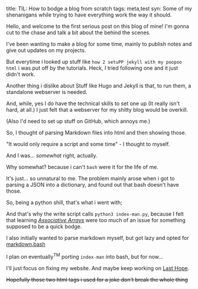 title: TIL: How to bodge a blog from scratch
tags: meta,test
syn: Some of my shenanigans while trying to have everything work the way it should.

Hello, and welcome to the first serious post on this blog of mine! I'm gonna cut to the chase and talk a bit about the behind the scenes.

I've been wanting to make a blog for some time, mainly to publish notes and give out updates on my projects.

But everytime i looked up stuff like `how 2 setuPP jekyll with my poopoo html` i was put off by the tutorials. Heck, I tried following one and it just didn't work.

Another thing i dislike about Stuff like Hugo and Jekyll is that, to run them, a standalone webserver is needed.

And, while, yes I do have the technical skills to set one up (It really isn't hard, at all.) I just felt that a webserver for my shitty blog would be overkill.

(Also I'd need to set up stuff on GitHub, which annoys me.)

So, I thought of parsing Markdown files into html and then showing those.

"It would only require a script and some time" - I thought to myself.

And I was... _somewhat_ right, actually.

Why somewhat? because i can't `bash` were it for the life of me.

It's just... so unnatural to me. The problem mainly arose when i got to parsing a JSON into a dictionary, and found out that bash doesn't have those.

So, being a python shill, that's what i went with;

And that's why the write script calls `python3 index-man.py`, because I felt that learning [_Associative Arrays_](https://linuxhint.com/associative_array_bash) were too much of an issue for something supposed to be a quick bodge.

I also initially wanted to parse markdown myself, but got lazy and opted for [markdown.bash](https://github.com/chadbraunduin/markdown.bash/)

I plan on eventually<sup>TM</sup> porting `index-man` into bash, but for now...

I'll just focus on fixing my website. And maybe keep working on [Last Hope](https://envyniv.github.io/Project-Hope/).

~~Hopefully those two html tags i used for a joke don't break the whole thing~~